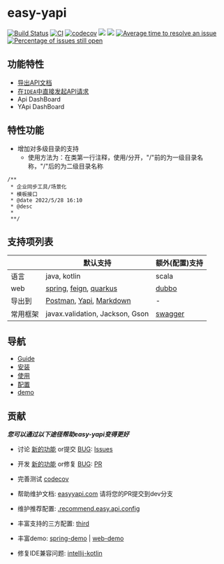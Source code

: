 # easy-yapi

[![Build Status](https://travis-ci.com/tangcent/easy-yapi.svg?branch=master)](https://travis-ci.com/tangcent/easy-yapi)
[![CI](https://github.com/tangcent/easy-yapi/actions/workflows/ci.yml/badge.svg)](https://github.com/tangcent/easy-yapi/actions/workflows/ci.yml)
[![codecov](https://codecov.io/gh/tangcent/easy-yapi/branch/master/graph/badge.svg?token=J6RUGI54XV)](https://codecov.io/gh/tangcent/easy-yapi)
[![](https://img.shields.io/jetbrains/plugin/v/12458?color=blue&label=version)](https://plugins.jetbrains.com/plugin/12458-easyyapi)
[![](https://img.shields.io/jetbrains/plugin/d/12458)](https://plugins.jetbrains.com/plugin/12458-easyyapi)
[![Average time to resolve an issue](http://isitmaintained.com/badge/resolution/tangcent/easy-yapi.svg)](http://isitmaintained.com/project/tangcent/easy-yapi "Average time to resolve an issue")
[![Percentage of issues still open](http://isitmaintained.com/badge/open/tangcent/easy-yapi.svg)](http://isitmaintained.com/project/tangcent/easy-yapi "Percentage of issues still open")

## 功能特性

- [导出API文档](https://easyyapi.com/documents/use.html)
- [在`IDEA`中直接发起API请求](http://easyyapi.com/documents/call.html)
- Api DashBoard
- YApi DashBoard

## 特性功能
* 增加对多级目录的支持
  * 使用方法为：在类第一行注释，使用/分开，"/"前的为一级目录名称，"/"后的为二级目录名称
```
/**
 * 企业同步工具/场景化
 * 模板接口
 * @date 2022/5/28 16:10
 * @desc
 *
 **/
```

## 支持项列表

|   |  默认支持  |  额外(配置)支持  |
| ------------ | ------------ | ------------ |
| 语言 | java, kotlin | scala |
| web | [spring](https://spring.io/), [feign](https://spring.io/projects/spring-cloud-openfeign), [quarkus](https://quarkus.io/) | [dubbo](https://dubbo.apache.org) |
| 导出到 | [Postman](https://easyyapi.com/documents/export2postman.html), [Yapi](https://easyyapi.com/documents/export2yapi.html), [Markdown](https://easyyapi.com/documents/export2markdown.html) | - |
| 常用框架 | javax.validation, Jackson, Gson |  [swagger](https://swagger.io/) |

## 导航

* [Guide](https://easyyapi.com/documents/index.html)
* [安装](https://easyyapi.com/documents/installation.html)
* [使用](https://easyyapi.com/documents/use.html)
* [配置](https://easyyapi.com/setting/index.html)
* [demo](https://easyyapi.com/demo/index.html)

## 贡献

***您可以通过以下途径帮助easy-yapi变得更好***
  
* 讨论 [新的功能](https://github.com/tangcent/easy-yapi/issues?q=label%3Aenhancement) or提交 [BUG](https://github.com/tangcent/easy-yapi/issues?q=label%3Abug): [Issues](https://github.com/tangcent/easy-yapi/issues)

* 开发 [新的功能](https://github.com/tangcent/easy-yapi/pulls?q=+label%3Aenhancement) or修复 [BUG](https://github.com/tangcent/easy-yapi/pulls?q=label%3Abug): [PR](https://github.com/tangcent/easy-yapi/pulls)

* 完善测试 [codecov](https://codecov.io/gh/tangcent/easy-yapi)

* 帮助维护文档: [easyyapi.com](https://github.com/easyyapi/easyyapi.github.io/tree/dev)
  请将您的PR提交到dev分支
  
* 维护推荐配置: [.recommend.easy.api.config](https://github.com/tangcent/easy-yapi/blob/master/idea-plugin/src/main/resources/.recommend.easy.api.config)

* 丰富支持的三方配置: [third](https://github.com/tangcent/easy-yapi/tree/master/third)

* 丰富demo: [spring-demo](https://github.com/Earth-1610/spring-demo) | [web-demo](https://github.com/Earth-1610/web-demo)

* 修复IDE兼容问题: [intellij-kotlin](https://github.com/Earth-1610/intellij-kotlin/pulls?q=label%3Acompatibility+)